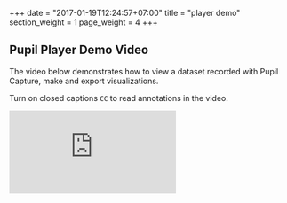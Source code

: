 +++
date = "2017-01-19T12:24:57+07:00"
title = "player demo"
section_weight = 1
page_weight = 4
+++

## Pupil Player Demo Video

The video below demonstrates how to view a dataset recorded with Pupil Capture, make and export visualizations.

Turn on closed captions `CC` to read annotations in the video.

<div class="content-container">
  <div class='video-container' >
    <iframe class=feature-video src="https://www.youtube.com/embed/7vQuL29P9ow?rel=0" frameborder="0" allowfullscreen></iframe>
  </div>
</div>